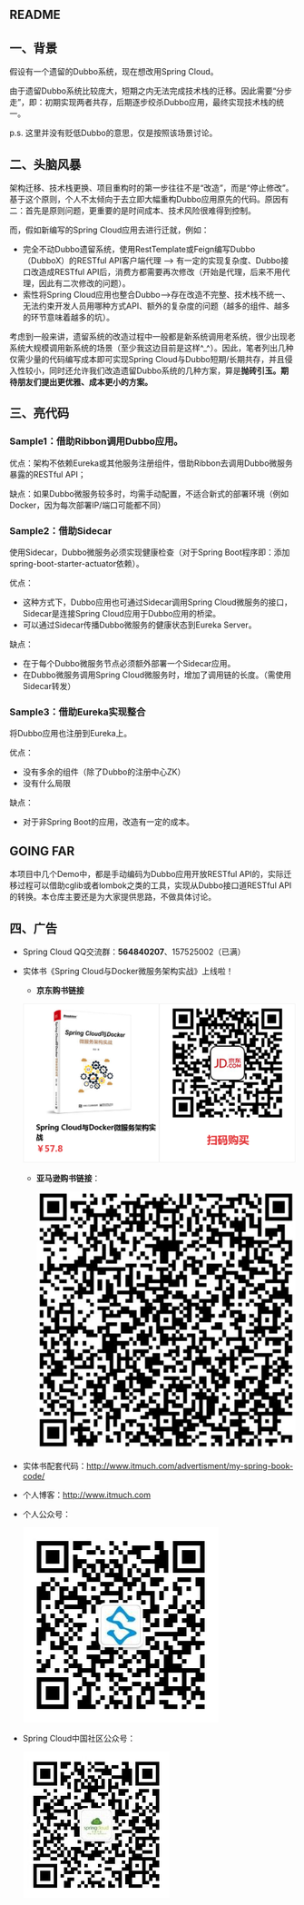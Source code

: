 ## README

## 一、背景

假设有一个遗留的Dubbo系统，现在想改用Spring Cloud。

由于遗留Dubbo系统比较庞大，短期之内无法完成技术栈的迁移。因此需要“分步走”，即：初期实现两者共存，后期逐步绞杀Dubbo应用，最终实现技术栈的统一。

p.s. 这里并没有贬低Dubbo的意思，仅是按照该场景讨论。





## 二、头脑风暴

架构迁移、技术栈更换、项目重构时的第一步往往不是“改造”，而是“停止修改”。基于这个原则，个人不太倾向于去立即大幅重构Dubbo应用原先的代码。原因有二：首先是原则问题，更重要的是时间成本、技术风险很难得到控制。

而，假如新编写的Spring Cloud应用去进行迁就，例如：

* 完全不动Dubbo遗留系统，使用RestTemplate或Feign编写Dubbo（DubboX）的RESTful API客户端代理 —> 有一定的实现复杂度、Dubbo接口改造成RESTful API后，消费方都需要再次修改（开始是代理，后来不用代理，因此有二次修改的问题）。
* 索性将Spring Cloud应用也整合Dubbo—>存在改造不完整、技术栈不统一、无法约束开发人员用哪种方式API、额外的复杂度的问题（越多的组件、越多的环节意味着越多的坑）。

考虑到一般来讲，遗留系统的改造过程中一般都是新系统调用老系统，很少出现老系统大规模调用新系统的场景（至少我这边目前是这样^_^）。因此，笔者列出几种仅需少量的代码编写成本即可实现Spring Cloud与Dubbo短期/长期共存，并且侵入性较小，同时还允许我们改造遗留Dubbo系统的几种方案，算是**抛砖引玉。期待朋友们提出更优雅、成本更小的方案。**





## 三、亮代码

### Sample1：借助Ribbon调用Dubbo应用。

优点：架构不依赖Eureka或其他服务注册组件，借助Ribbon去调用Dubbo微服务暴露的RESTful API；

缺点：如果Dubbo微服务较多时，均需手动配置，不适合新式的部署环境（例如Docker，因为每次部署IP/端口可能都不同）





###  Sample2：借助Sidecar

使用Sidecar，Dubbo微服务必须实现健康检查（对于Spring Boot程序即：添加spring-boot-starter-actuator依赖）。

优点：

* 这种方式下，Dubbo应用也可通过Sidecar调用Spring Cloud微服务的接口，Sidecar是连接Spring Cloud应用于Dubbo应用的桥梁。
* 可以通过Sidecar传播Dubbo微服务的健康状态到Eureka Server。

缺点：

* 在于每个Dubbo微服务节点必须额外部署一个Sidecar应用。
* 在Dubbo微服务调用Spring Cloud微服务时，增加了调用链的长度。（需使用Sidecar转发）





### Sample3：借助Eureka实现整合

将Dubbo应用也注册到Eureka上。

优点：

* 没有多余的组件（除了Dubbo的注册中心ZK）
* 没有什么局限

缺点：

* 对于非Spring Boot的应用，改造有一定的成本。






## GOING FAR

本项目中几个Demo中，都是手动编码为Dubbo应用开放RESTful API的，实际迁移过程可以借助cglib或者lombok之类的工具，实现从Dubbo接口道RESTful API的转换。本仓库主要还是为大家提供思路，不做具体讨论。





## 四、广告

* Spring Cloud QQ交流群：**564840207**、157525002（已满）


* 实体书《Spring Cloud与Docker微服务架构实战》上线啦！

  * **京东购书链接**

  ![京东购书链接](jd-购书链接.png)

  * **亚马逊购书链接**：

    ![](amz-购书链接.jpg)

* 实体书配套代码：<http://www.itmuch.com/advertisment/my-spring-book-code/>

* 个人博客：<http://www.itmuch.com>

* 个人公众号：

  ![](个人公众号.jpg)

* Spring Cloud中国社区公众号：

  ![](社区公众号.jpg)